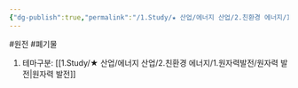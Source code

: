 ```yaml
---
{"dg-publish":true,"permalink":"/1.Study/★ 산업/에너지 산업/2.친환경 에너지/INFO_친환경 에너지 관련/핵폐기물/","created":"2024-11-20T21:02:28.532+09:00","updated":"2025-06-03T20:07:21.169+09:00"}
---
```


#원전 #폐기물 

1. 테마구분: [[1.Study/★ 산업/에너지 산업/2.친환경 에너지/1.원자력발전/원자력 발전\|원자력 발전]]